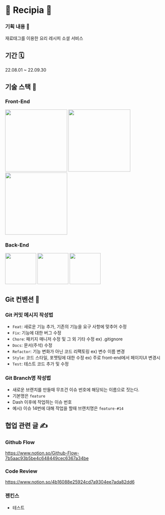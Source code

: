 # 🐹 Recipia 🐹

### 기획 내용 📝
재료태그를 이용한 요리 레시피 소셜 서비스

## 기간 🗓
22.08.01 ~ 22.09.30

## 기술 스택 🌠

### **Front-End**  
<div> 
<img src="https://user-images.githubusercontent.com/55697125/186715435-d06dd283-3fd2-44b3-bf8a-6ba4dcc27f53.png" height="200"/>                             
<img src="https://user-images.githubusercontent.com/55697125/186715651-f6ecd587-673a-4514-bf73-db7ae12188a3.png" height="200"/>
<img src="https://user-images.githubusercontent.com/55697125/186717684-ef7d3e86-2c7d-4a1f-8e07-46a21f06b2c1.png" height="200"/>
</div>

### **Back-End** 
<div>
<img src="https://user-images.githubusercontent.com/55697125/186715145-7043b6ae-9da8-40a1-b274-53588d1b2517.png" height="100"/>
<img src="https://user-images.githubusercontent.com/55697125/186715258-4a2d6479-906f-4df0-ac5a-e21de11f30ef.png" height="100"/>
<img src="https://user-images.githubusercontent.com/55697125/186718117-8b64261e-283b-4786-ad5f-c8521c031ba5.png" height="100"/>

</div>

## Git 컨벤션 🍆

### Git 커밋 메시지 작성법
- `Feat`: 새로운 기능 추가, 기존의 기능을 요구 사항에 맞추어 수정
- `Fix`: 기능에 대한 버그 수정
- `Chore`: 패키지 매니저 수정 및 그 외 기타 수정 ex) .gitignore
- `Docs`: 문서(주석) 수정
- `Refactor`: 기능 변화가 아닌 코드 리팩토링 ex) 변수 이름 변경
- `Style`: 코드 스타일, 포멧팅에 대한 수정 ex) 주로 front-end에서 페이지UI 변경시
- `Test`: 테스트 코드 추가 및 수정

### Git Branch명 작성법
- 새로운 브랜치를 만들때 무조건 이슈 번호에 해당되는 이름으로 짓는다.
- 기본명은 `feature`
- Dash 이후에 작업하는 이슈 번호
- 예시) 이슈 14번에 대해 작업을 할때 브랜치명은 `feature-#14`

## 협업 관련 글 ✍️

### Github Flow
https://www.notion.so/Github-Flow-7b5aac93b5be4c648449cec6367a34be

### Code Review
https://www.notion.so/4b16088e25924cd7a9304ee7ada82dd6

### 젠킨스

- 테스트

